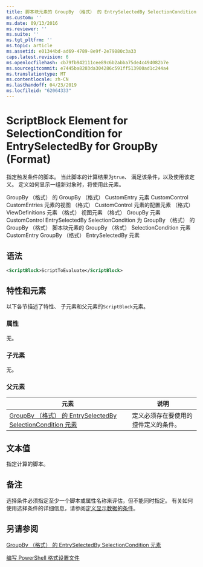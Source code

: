 ```yaml
---
title: 脚本块元素的 GroupBy （格式） 的 EntrySelectedBy SelectionCondition |Microsoft Docs
ms.custom: ''
ms.date: 09/13/2016
ms.reviewer: ''
ms.suite: ''
ms.tgt_pltfrm: ''
ms.topic: article
ms.assetid: e01344bd-ad69-4789-8e9f-2e79880c3a33
caps.latest.revision: 6
ms.openlocfilehash: cb79fb942111cee89c6b2abba75de4c494082b7e
ms.sourcegitcommit: e7445ba8203da304286c591ff513900ad1c244a4
ms.translationtype: MT
ms.contentlocale: zh-CN
ms.lasthandoff: 04/23/2019
ms.locfileid: "62064333"
---
```

# <a name="scriptblock-element-for-selectioncondition-for-entryselectedby-for-groupby-format"></a>ScriptBlock Element for SelectionCondition for EntrySelectedBy for GroupBy (Format)

指定触发条件的脚本。 当此脚本的计算结果为`true`、 满足该条件，以及使用该定义。 定义如何显示一组新对象时，将使用此元素。

GroupBy （格式） 的 GroupBy （格式） CustomEntry 元素 CustomControl CustomEntries 元素的视图 （格式） CustomControl 元素的配置元素 （格式） ViewDefinitions 元素 （格式） 视图元素 （格式） GroupBy 元素CustomControl EntrySelectedBy SelectionCondition 为 GroupBy （格式） 的 GroupBy （格式） 脚本块元素的 GroupBy （格式） SelectionCondition 元素 CustomEntry GroupBy （格式） EntrySelectedBy 元素

## <a name="syntax"></a>语法

```xml
<ScriptBlock>ScriptToEvaluate</ScriptBlock>
```

## <a name="attributes-and-elements"></a>特性和元素

以下各节描述了特性、 子元素和父元素的`ScriptBlock`元素。

### <a name="attributes"></a>属性

无。

### <a name="child-elements"></a>子元素

无。

### <a name="parent-elements"></a>父元素

|元素|说明|
|-------------|-----------------|
|[GroupBy （格式） 的 EntrySelectedBy SelectionCondition 元素](./selectioncondition-element-for-entryselectedby-for-groupby-format.md)|定义必须存在要使用的控件定义的条件。|

## <a name="text-value"></a>文本值

指定计算的脚本。

## <a name="remarks"></a>备注

选择条件必须指定至少一个脚本或属性名称来评估，但不能同时指定。 有关如何使用选择条件的详细信息，请参阅[定义显示数据的条件](./defining-conditions-for-displaying-data.md)。

## <a name="see-also"></a>另请参阅

[GroupBy （格式） 的 EntrySelectedBy SelectionCondition 元素](./selectioncondition-element-for-entryselectedby-for-groupby-format.md)

[编写 PowerShell 格式设置文件](./writing-a-powershell-formatting-file.md)
